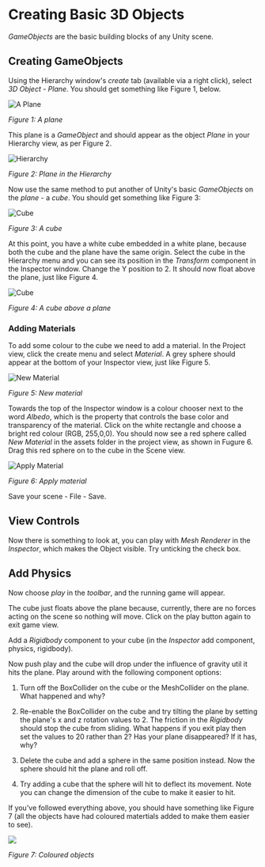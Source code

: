 # Creating Basic 3D Objects

_GameObjects_ are the basic building blocks of any Unity scene.

## Creating GameObjects

Using the Hierarchy window's _create_ tab (available via a right click), select _3D Object - Plane_. You should get something like Figure 1, below.

![A Plane](./images/plane.png)

_Figure 1: A plane_

This plane is a _GameObject_ and should appear as the object _Plane_ in your Hierarchy view, as per Figure 2.

![Hierarchy](./images/planeHierarchy.png)

_Figure 2: Plane in the Hierarchy_

Now use the same method to put another of Unity's basic _GameObjects_ on the _plane_ - a _cube_. You should get something like Figure 3:

![Cube](./images/planeAndCube.png)

_Figure 3: A cube_

At this point, you have a white cube embedded in a white plane, because both the cube and the plane have the same origin. Select the cube in the Hierarchy menu and you can see its position in the _Transform_ component in the Inspector window. Change the Y position to 2. It should now float above the plane, just like Figure 4.

![Cube](./images/cubeAbovePlane.png)

_Figure 4: A cube above a plane_

### Adding Materials

To add some colour to the cube we need to add a material. In the Project view, click the create menu and select _Material_. A grey sphere should appear at the bottom of your Inspector view, just like Figure 5.

![New Material](./images/newMaterial.png)

_Figure 5: New material_

Towards the top of the Inspector window is a colour chooser next to the word _Albedo_, which is the property that controls the base color and transparency of the material. Click on the white rectangle and choose a bright red colour (RGB, 255,0,0). You should now see a red sphere called _New Material_ in the assets folder in the project view, as shown in Fugure 6. Drag this red sphere on to the cube in the Scene view.

![Apply Material](./images/applyMaterial.png)

_Figure 6: Apply material_

Save your scene - File - Save.

## View Controls

Now there is something to look at, you can play with _Mesh Renderer_ in the _Inspector_, which makes the Object visible. Try unticking the check box.

## Add Physics

Now choose _play_ in the _toolbar_, and the running game will appear. 

The cube just floats above the plane because, currently, there are no forces acting on the scene so nothing will move. Click on the play button again to exit game view. 

Add a _Rigidbody_ component to your cube (in the _Inspector_ add component, physics, rigidbody).

Now push play and the cube will drop under the influence of gravity util it hits the plane. Play around with the following component options:

1. Turn off the BoxCollider on the cube or the MeshCollider on the plane. What happened and why?

2. Re-enable the BoxCollider on the cube and try tilting the plane by setting the plane's x and z rotation values to 2. The friction in the _Rigidbody_ should stop the cube from sliding. What happens if you exit play then set the values to 20 rather than 2? Has your plane disappeared? If it has, why?

3. Delete the cube and add a sphere in the same position instead. Now the sphere should hit the plane and roll off.

4. Try adding a cube that the sphere will hit to deflect its movement. Note you can change the dimension of the cube to make it easier to hit.

If you've followed everything above, you should have something like Figure 7 (all the objects have had coloured matertials added to make them easier to see).

![](./images/colouredObjects.png)

_Figure 7: Coloured objects_ 

